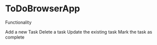 # ToDoBrowserApp
Functionality

Add a new Task 
Delete a task
Update the existing task
Mark the task as complete

